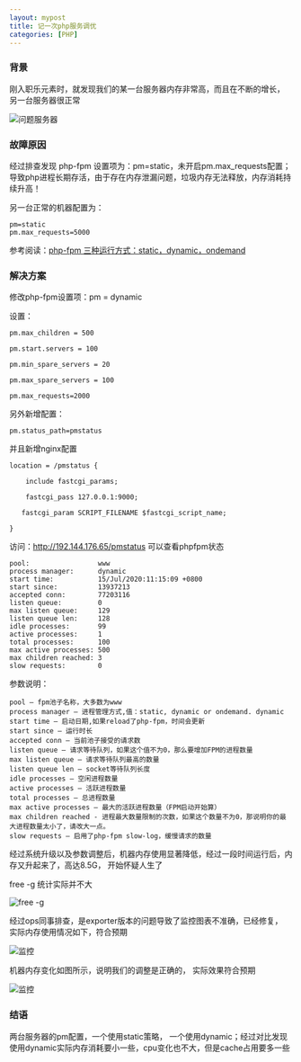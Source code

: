 ```yaml
---
layout: mypost
title: 记一次php服务调优
categories: [PHP]
---
```


### 背景
刚入职乐元素时，就发现我们的某一台服务器内存非常高，而且在不断的增长， 另一台服务器很正常

![问题服务器](image2020-7-13_10-2-26.png)

### 故障原因
经过排查发现 php-fpm 设置项为：pm=static，未开启pm.max_requests配置；导致php进程长期存活，由于存在内存泄漏问题，垃圾内存无法释放，内存消耗持续升高！

另一台正常的机器配置为：

    pm=static
    pm.max_requests=5000

参考阅读：[php-fpm 三种运行方式：static，dynamic，ondemand](https://yuyu888.github.io/posts/2020/12/24/php-fpm%E4%B8%89%E7%A7%8D%E8%BF%90%E8%A1%8C%E6%96%B9%E5%BC%8F-static-dynamic-ondemand.html)


### 解决方案

修改php-fpm设置项：pm = dynamic

设置：

    pm.max_children = 500

    pm.start.servers = 100

    pm.min_spare_servers = 20

    pm.max_spare_servers = 100

    pm.max_requests=2000

另外新增配置：
````
pm.status_path=pmstatus
````

并且新增nginx配置

````
location = /pmstatus {

    include fastcgi_params;

    fastcgi_pass 127.0.0.1:9000;

   fastcgi_param SCRIPT_FILENAME $fastcgi_script_name;

}
````

访问：http://192.144.176.65/pmstatus 可以查看phpfpm状态

    pool:                 www
    process manager:      dynamic
    start time:           15/Jul/2020:11:15:09 +0800
    start since:          13937213
    accepted conn:        77203116
    listen queue:         0
    max listen queue:     129
    listen queue len:     128
    idle processes:       99
    active processes:     1
    total processes:      100
    max active processes: 500
    max children reached: 3
    slow requests:        0

参数说明：

    pool – fpm池子名称，大多数为www
    process manager – 进程管理方式,值：static, dynamic or ondemand. dynamic
    start time – 启动日期,如果reload了php-fpm，时间会更新
    start since – 运行时长
    accepted conn – 当前池子接受的请求数
    listen queue – 请求等待队列，如果这个值不为0，那么要增加FPM的进程数量
    max listen queue – 请求等待队列最高的数量
    listen queue len – socket等待队列长度
    idle processes – 空闲进程数量
    active processes – 活跃进程数量
    total processes – 总进程数量
    max active processes – 最大的活跃进程数量（FPM启动开始算）
    max children reached - 进程最大数量限制的次数，如果这个数量不为0，那说明你的最大进程数量太小了，请改大一点。
    slow requests – 启用了php-fpm slow-log，缓慢请求的数量

经过系统升级以及参数调整后，机器内存使用显著降低，经过一段时间运行后，内存又升起来了，高达8.5G， 开始怀疑人生了

free -g 统计实际并不大

![free -g](image2020-7-23_10-49-52.png)

经过ops同事排查，是exporter版本的问题导致了监控图表不准确，已经修复， 实际内存使用情况如下，符合预期

![监控](image2020-7-23_14-51-16.png)

机器内存变化如图所示，说明我们的调整是正确的， 实际效果符合预期

![监控](image2020-7-23_11-55-16.png)


### 结语
两台服务器的pm配置，一个使用static策略， 一个使用dynamic；经过对比发现使用dynamic实际内存消耗要小一些，cpu变化也不大，但是cache占用要多一些

